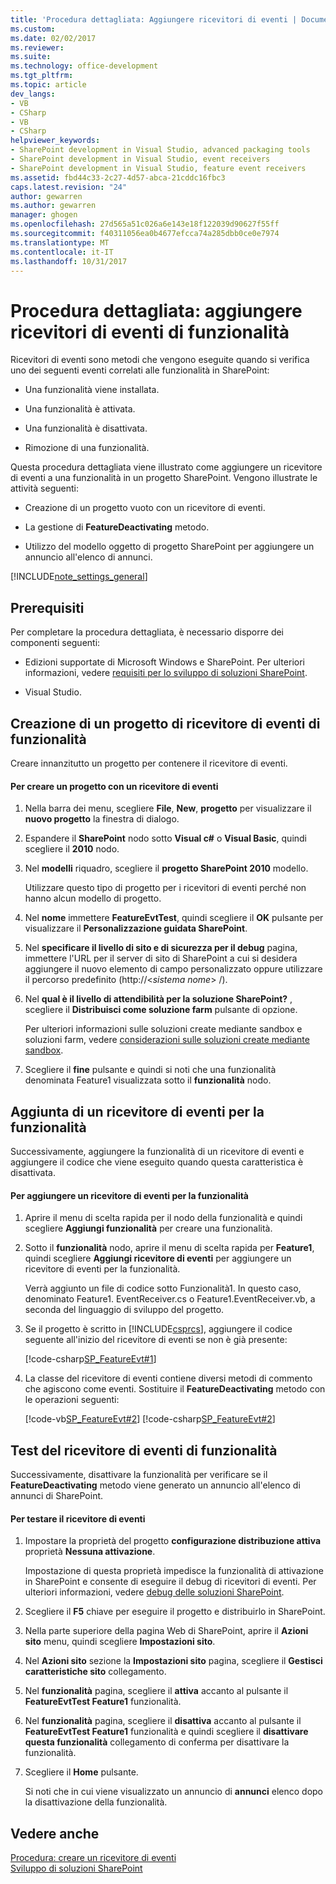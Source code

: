 ```yaml
---
title: 'Procedura dettagliata: Aggiungere ricevitori di eventi | Documenti Microsoft'
ms.custom: 
ms.date: 02/02/2017
ms.reviewer: 
ms.suite: 
ms.technology: office-development
ms.tgt_pltfrm: 
ms.topic: article
dev_langs:
- VB
- CSharp
- VB
- CSharp
helpviewer_keywords:
- SharePoint development in Visual Studio, advanced packaging tools
- SharePoint development in Visual Studio, event receivers
- SharePoint development in Visual Studio, feature event receivers
ms.assetid: fbd44c33-2c27-4d57-abca-21cddc16fbc3
caps.latest.revision: "24"
author: gewarren
ms.author: gewarren
manager: ghogen
ms.openlocfilehash: 27d565a51c026a6e143e18f122039d90627f55ff
ms.sourcegitcommit: f40311056ea0b4677efcca74a285dbb0ce0e7974
ms.translationtype: MT
ms.contentlocale: it-IT
ms.lasthandoff: 10/31/2017
---
```

# <a name="walkthrough-add-feature-event-receivers"></a>Procedura dettagliata: aggiungere ricevitori di eventi di funzionalità
  Ricevitori di eventi sono metodi che vengono eseguite quando si verifica uno dei seguenti eventi correlati alle funzionalità in SharePoint:  
  
-   Una funzionalità viene installata.  
  
-   Una funzionalità è attivata.  
  
-   Una funzionalità è disattivata.  
  
-   Rimozione di una funzionalità.  
  
 Questa procedura dettagliata viene illustrato come aggiungere un ricevitore di eventi a una funzionalità in un progetto SharePoint. Vengono illustrate le attività seguenti:  
  
-   Creazione di un progetto vuoto con un ricevitore di eventi.  
  
-   La gestione di **FeatureDeactivating** metodo.  
  
-   Utilizzo del modello oggetto di progetto SharePoint per aggiungere un annuncio all'elenco di annunci.  
  
 [!INCLUDE[note_settings_general](../sharepoint/includes/note-settings-general-md.md)]  
  
## <a name="prerequisites"></a>Prerequisiti  
 Per completare la procedura dettagliata, è necessario disporre dei componenti seguenti:  
  
-   Edizioni supportate di Microsoft Windows e SharePoint. Per ulteriori informazioni, vedere [requisiti per lo sviluppo di soluzioni SharePoint](../sharepoint/requirements-for-developing-sharepoint-solutions.md).  
  
-   Visual Studio.  
  
## <a name="creating-a-feature-event-receiver-project"></a>Creazione di un progetto di ricevitore di eventi di funzionalità  
 Creare innanzitutto un progetto per contenere il ricevitore di eventi.  
  
#### <a name="to-create-a-project-with-a-feature-event-receiver"></a>Per creare un progetto con un ricevitore di eventi  
  
1.  Nella barra dei menu, scegliere **File**, **New**, **progetto** per visualizzare il **nuovo progetto** la finestra di dialogo.  
  
2.  Espandere il **SharePoint** nodo sotto **Visual c#** o **Visual Basic**, quindi scegliere il **2010** nodo.  
  
3.  Nel **modelli** riquadro, scegliere il **progetto SharePoint 2010** modello.  
  
     Utilizzare questo tipo di progetto per i ricevitori di eventi perché non hanno alcun modello di progetto.  
  
4.  Nel **nome** immettere **FeatureEvtTest**, quindi scegliere il **OK** pulsante per visualizzare il **Personalizzazione guidata SharePoint**.  
  
5.  Nel **specificare il livello di sito e di sicurezza per il debug** pagina, immettere l'URL per il server di sito di SharePoint a cui si desidera aggiungere il nuovo elemento di campo personalizzato oppure utilizzare il percorso predefinito (http://\<*sistema nome*> /).  
  
6.  Nel **qual è il livello di attendibilità per la soluzione SharePoint?** , scegliere il **Distribuisci come soluzione farm** pulsante di opzione.  
  
     Per ulteriori informazioni sulle soluzioni create mediante sandbox e soluzioni farm, vedere [considerazioni sulle soluzioni create mediante sandbox](../sharepoint/sandboxed-solution-considerations.md).  
  
7.  Scegliere il **fine** pulsante e quindi si noti che una funzionalità denominata Feature1 visualizzata sotto il **funzionalità** nodo.  
  
## <a name="adding-an-event-receiver-to-the-feature"></a>Aggiunta di un ricevitore di eventi per la funzionalità  
 Successivamente, aggiungere la funzionalità di un ricevitore di eventi e aggiungere il codice che viene eseguito quando questa caratteristica è disattivata.  
  
#### <a name="to-add-an-event-receiver-to-the-feature"></a>Per aggiungere un ricevitore di eventi per la funzionalità  
  
1.  Aprire il menu di scelta rapida per il nodo della funzionalità e quindi scegliere **Aggiungi funzionalità** per creare una funzionalità.  
  
2.  Sotto il **funzionalità** nodo, aprire il menu di scelta rapida per **Feature1**, quindi scegliere **Aggiungi ricevitore di eventi** per aggiungere un ricevitore di eventi per la funzionalità.  
  
     Verrà aggiunto un file di codice sotto Funzionalità1. In questo caso, denominato Feature1. EventReceiver.cs o Feature1.EventReceiver.vb, a seconda del linguaggio di sviluppo del progetto.  
  
3.  Se il progetto è scritto in [!INCLUDE[csprcs](../sharepoint/includes/csprcs-md.md)], aggiungere il codice seguente all'inizio del ricevitore di eventi se non è già presente:  
  
     [!code-csharp[SP_FeatureEvt#1](../sharepoint/codesnippet/CSharp/featureevttest2/features/feature1/feature1.eventreceiver.cs#1)]  
  
4.  La classe del ricevitore di eventi contiene diversi metodi di commento che agiscono come eventi. Sostituire il **FeatureDeactivating** metodo con le operazioni seguenti:  
  
     [!code-vb[SP_FeatureEvt#2](../sharepoint/codesnippet/VisualBasic/featureevt2vb/features/feature1/feature1.eventreceiver.vb#2)]
     [!code-csharp[SP_FeatureEvt#2](../sharepoint/codesnippet/CSharp/featureevttest2/features/feature1/feature1.eventreceiver.cs#2)]  
  
## <a name="testing-the-feature-event-receiver"></a>Test del ricevitore di eventi di funzionalità  
 Successivamente, disattivare la funzionalità per verificare se il **FeatureDeactivating** metodo viene generato un annuncio all'elenco di annunci di SharePoint.  
  
#### <a name="to-test-the-feature-event-receiver"></a>Per testare il ricevitore di eventi  
  
1.  Impostare la proprietà del progetto **configurazione distribuzione attiva** proprietà **Nessuna attivazione**.  
  
     Impostazione di questa proprietà impedisce la funzionalità di attivazione in SharePoint e consente di eseguire il debug di ricevitori di eventi. Per ulteriori informazioni, vedere [debug delle soluzioni SharePoint](../sharepoint/debugging-sharepoint-solutions.md).  
  
2.  Scegliere il **F5** chiave per eseguire il progetto e distribuirlo in SharePoint.  
  
3.  Nella parte superiore della pagina Web di SharePoint, aprire il **Azioni sito** menu, quindi scegliere **Impostazioni sito**.  
  
4.  Nel **Azioni sito** sezione la **Impostazioni sito** pagina, scegliere il **Gestisci caratteristiche sito** collegamento.  
  
5.  Nel **funzionalità** pagina, scegliere il **attiva** accanto al pulsante il **FeatureEvtTest Feature1** funzionalità.  
  
6.  Nel **funzionalità** pagina, scegliere il **disattiva** accanto al pulsante il **FeatureEvtTest Feature1** funzionalità e quindi scegliere il **disattivare questa funzionalità**  collegamento di conferma per disattivare la funzionalità.  
  
7.  Scegliere il **Home** pulsante.  
  
     Si noti che in cui viene visualizzato un annuncio di **annunci** elenco dopo la disattivazione della funzionalità.  
  
## <a name="see-also"></a>Vedere anche  
 [Procedura: creare un ricevitore di eventi](../sharepoint/how-to-create-an-event-receiver.md)   
 [Sviluppo di soluzioni SharePoint](../sharepoint/developing-sharepoint-solutions.md)  
  
  